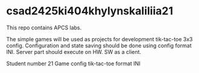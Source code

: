 # csad2425ki404khylynskaliliia21

This repo contains APCS labs.

The simple games will be used as projects for development tik-tac-toe 3x3 config.
Configuration and state saving should be done using config format INI.
Server part should execute on HW. SW as a client.

Student number 21
Game config tik-tac-toe
format INI
